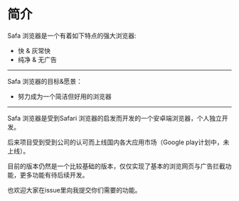 # 简介

Safa 浏览器是一个有着如下特点的强大浏览器:  
- 快 & 灰常快
- 纯净 & 无广告

***

Safa 浏览器的目标&愿景：

- 努力成为一个简洁但好用的浏览器

***

Safa 浏览器是受到Safari 浏览器的启发而开发的一个安卓端浏览器，个人独立开发。

后来项目受到受到公司的认可而上线国内各大应用市场（Google play计划中，未上线）。

目前的版本仍然是一个比较基础的版本，仅仅实现了基本的浏览网页与广告拦截功能，更多功能有待后续开发。

也欢迎大家在issue里向我提交你们需要的功能。
